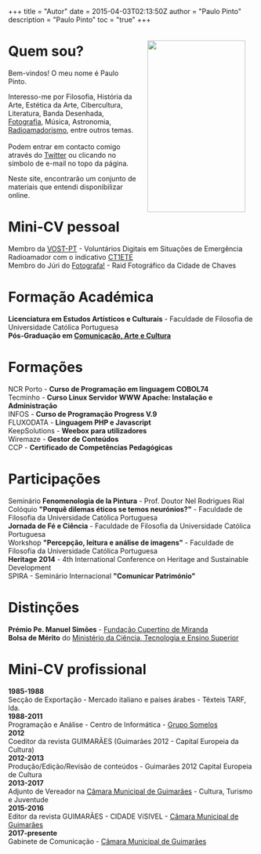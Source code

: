 +++
title = "Autor"
date = 2015-04-03T02:13:50Z
author = "Paulo Pinto"
description = "Paulo Pinto"
toc = "true"
+++

<IMG SRC="/img/eu_indieweb.jpg" ALIGN="right" width="200" height="350" style="margin:20px">

# Quem sou?

Bem-vindos! O meu nome é Paulo Pinto.

Interesso-me por Filosofia, História da Arte, Estética da Arte, Cibercultura, Literatura, Banda Desenhada, [Fotografia](https://paulo-pinto.com/closetohome), Música, Astronomia, [Radioamadorismo](https://ct1ete.xyz), entre outros temas. <br>
<br>Podem entrar em contacto comigo através do [Twitter](https://twitter.com/w3bk3rn3l) ou clicando no símbolo de e-mail no topo da página.

Neste site, encontrarão um conjunto de materiais que entendi disponibilizar online.

# Mini-CV pessoal
Membro da [VOST-PT](https://info.vost.pt) - Voluntários Digitais em Situações de Emergência <br>
Radioamador com o indicativo [CT1ETE](https://ct1ete.xyz)<br>
Membro do Júri do [Fotografa!](https://www.facebook.com/FotoGrafa2015/) - Raid Fotográfico da Cidade de Chaves<br>

# Formação Académica
**Licenciatura em Estudos Artísticos e Culturais** - Faculdade de Filosofia de Universidade Católica Portuguesa<br>
**Pós-Graduação em [Comunicação, Arte e Cultura](https://www.ics.uminho.pt/pt/Estudar/Mestrados/Comunicacao-Arte-e-Cultura)**<br>

# Formações
NCR Porto - **Curso de Programação em linguagem COBOL74**<br>
Tecminho - **Curso Linux Servidor WWW Apache: Instalação e Administração**<br>
INFOS - **Curso de Programação Progress V.9**<br>
FLUXODATA - **Linguagem PHP e Javascript**<br>
KeepSolutions - **Weebox para utilizadores**<br>
Wiremaze - **Gestor de Conteúdos**<br>
CCP - **Certificado de Competências Pedagógicas**<br>

# Participações
Seminário **Fenomenologia de la Pintura** - Prof. Doutor Nel Rodrigues Rial<br>
Colóquio **"Porquê dilemas éticos se temos neurónios?"** - Faculdade de Filosofia da Universidade Católica Portuguesa<br>
**Jornada de Fé e Ciência** - Faculdade de Filosofia da Universidade Católica Portuguesa<br>
Workshop **"Percepção, leitura e análise de imagens"** - Faculdade de Filosofia da Universidade Católica Portuguesa<br>
**Heritage 2014** - 4th International Conference on Heritage and Sustainable Development<br>
SPIRA - Seminário Internacional **"Comunicar Património"**<br>

# Distinções
**Prémio Pe. Manuel Simões** - [Fundação Cupertino de Miranda](https://www.cupertino.pt/fundacao-cupertino-de-miranda/)<br>
**Bolsa de Mérito** do [Ministério da Ciência, Tecnologia e Ensino Superior](https://www.portugal.gov.pt/pt/gc21/area-de-governo/ciencia-tecnologia-e-ensino-superior)<br>



# Mini-CV profissional

**1985-1988**<br> Secção de Exportação - Mercado italiano e países árabes - Têxteis TARF, lda.
<br>
**1988-2011**<br> Programação e Análise - Centro de Informática - [Grupo Somelos](https://www.somelos.pt)
<br>
**2012**<br>Coeditor da revista GUIMARÃES (Guimarães 2012 - Capital Europeia da Cultura)
<br>
**2012-2013**<br> Produção/Edição/Revisão de conteúdos - Guimarães 2012 Capital Europeia de Cultura
<br>
**2013-2017**<br> Adjunto de Vereador na [Câmara Municipal de Guimarães](https://cm-guimaraes.pt) - Cultura, Turismo e Juventude
<br>
**2015-2016**<br> Editor da revista GUIMARÃES - CIDADE VíSIVEL - [Câmara Municipal de Guimarães](https://cm-guimaraes.pt)
<br>
**2017-presente**<br> Gabinete de Comunicação - [Câmara Municipal de Guimarães](https://cm-guimaraes.pt)
